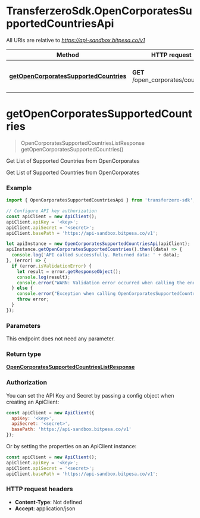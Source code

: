 # TransferzeroSdk.OpenCorporatesSupportedCountriesApi

All URIs are relative to *https://api-sandbox.bitpesa.co/v1*

Method | HTTP request | Description
------------- | ------------- | -------------
[**getOpenCorporatesSupportedCountries**](OpenCorporatesSupportedCountriesApi.md#getOpenCorporatesSupportedCountries) | **GET** /open_corporates/countries | Get List of Supported Countries from OpenCorporates


<a name="getOpenCorporatesSupportedCountries"></a>
# **getOpenCorporatesSupportedCountries**
> OpenCorporatesSupportedCountriesListResponse getOpenCorporatesSupportedCountries()

Get List of Supported Countries from OpenCorporates

Get List of Supported Countries from OpenCorporates

### Example
```javascript
import { OpenCorporatesSupportedCountriesApi } from 'transferzero-sdk';

// Configure API key authorization
const apiClient = new ApiClient();
apiClient.apiKey = '<key>';
apiClient.apiSecret = '<secret>';
apiClient.basePath = 'https://api-sandbox.bitpesa.co/v1';

let apiInstance = new OpenCorporatesSupportedCountriesApi(apiClient);
apiInstance.getOpenCorporatesSupportedCountries().then((data) => {
  console.log('API called successfully. Returned data: ' + data);
}, (error) => {
  if (error.isValidationError) {
    let result = error.getResponseObject();
    console.log(result);
    console.error("WARN: Validation error occurred when calling the endpoint");
  } else {
    console.error("Exception when calling OpenCorporatesSupportedCountriesApi#getOpenCorporatesSupportedCountries");
    throw error;
  }
});

```

### Parameters
This endpoint does not need any parameter.

### Return type

[**OpenCorporatesSupportedCountriesListResponse**](OpenCorporatesSupportedCountriesListResponse.md)

### Authorization

You can set the API Key and Secret by passing a config object when creating an ApiClient:

```js
const apiClient = new ApiClient({
  apiKey: '<key>',
  apiSecret: '<secret>',
  basePath: 'https://api-sandbox.bitpesa.co/v1'
});
```

Or by setting the properties on an ApiClient instance:

```js
const apiClient = new ApiClient();
apiClient.apiKey = '<key>';
apiClient.apiSecret = '<secret>';
apiClient.basePath = 'https://api-sandbox.bitpesa.co/v1';
```

### HTTP request headers

 - **Content-Type**: Not defined
 - **Accept**: application/json

